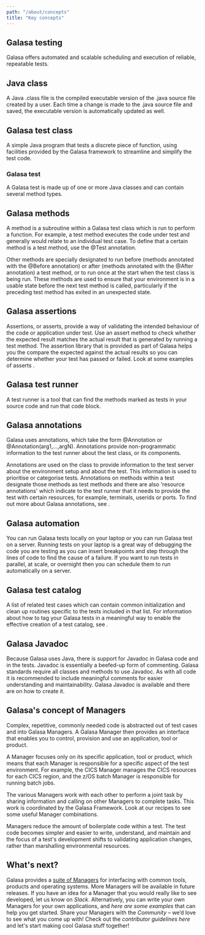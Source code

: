 ```yaml
---
path: "/about/concepts"
title: "Key concepts"
---
```

## Galasa testing
Galasa offers automated and scalable scheduling and execution of reliable, repeatable tests. 

## Java class
A Java .class file is the compiled executable version of the .java source file created by a user. Each time a change is made to the .java source file and saved, the executable version is automatically updated as well. 

## Galasa test class
A simple Java program that tests a discrete piece of function, using facilities provided by the Galasa framework to streamline and simplify the test code.

### Galasa test
A Galasa test is made up of one or more Java classes and can contain several method types. 

## Galasa methods
A method is a subroutine within a Galasa test class which is run to perform a function. For example, a test method executes the code under test and generally would relate to an individual test case. To define that a certain method is a test method, use the @Test annotation.

Other methods are specially designated to run before (methods annotated with the @Before annotation) or after (methods annotated with the @After annotation) a test method, or to run once at the start when the test class is being run. These methods are used to ensure that your environment is in a usable state before the next test method is called, particularly if the preceding test method has exited in an unexpected state. 

## Galasa assertions
Assertions, or asserts, provide a way of validating the intended behaviour of the code or application under test. Use an assert method to check whether the expected result matches the actual result that is generated by running a test method. The assertion library that is provided as part of Galasa helps you the compare the expected against the actual results so you can determine whether your test has passed or failed. Look at some examples of asserts <here>.
  
## Galasa test runner
A test runner is a tool that can find the methods marked as tests in your source code and run that code block. 
  
## Galasa annotations
Galasa uses annotations, which take the form @Annotation or @Annotation(arg1,...,argN). Annotations provide non-programmatic information to the test runner about the test class, or its components. 

Annotations are used on the class to provide information to the test server about the environment setup and about the test. This information is  used to prioritise or categorise tests. Annotations on methods within a test designate those methods as test methods and there are also 'resource annotations' which indicate to the test runner that it needs to provide the test with certain resources, for example, terminals, userids or ports. To find out more about Galasa annotations, see <here>.

## Galasa automation
You can run Galasa tests locally on your laptop or you can run Galasa test on a server. Running tests on your laptop is a great way of debugging the code you are testing as you can insert breakpoints and step through the lines of code to find the cause of a failure. If you want to run tests in parallel, at scale, or overnight then you can schedule them to run automatically on a server. 

## Galasa test catalog
A list of related test cases which can contain common initialization and clean up routines specific to the tests included in that list. For information about how to tag your Galasa tests in a meaningful way to enable the effective creation of a test catalog, see <xxx>.
  
## Galasa Javadoc  
Because  Galasa uses Java, there is support for Javadoc in Galasa code and in the tests. Javadoc is essentially a beefed-up form of commenting. Galasa standards require all classes and methods to use Javadoc. As with all code it is recommended to include meaningful comments for easier understanding and maintainability. Galasa Javadoc is available <here> and there are <guidelines> on how to create it.  

## Galasa's concept of Managers
Complex, repetitive, commonly needed code is abstracted out of test cases and into Galasa Managers. A Galasa Manager then provides an interface that enables you to control, provision and use an application, tool or product.

A Manager focuses only on its specific application, tool or product, which means that each Manager is responsible for a specific aspect of the test environment. For example, the CICS Manager manages the CICS resources for each CICS region, and the z/OS batch Manager is responsible for running batch jobs.

The various Managers work with each other to perform a joint task by sharing information and calling on other Managers to complete tasks. This work is coordinated by the Galasa Framework. Look at our recipes to see some useful Manager combinations.

Managers reduce the amount of boilerplate code within a test. The test code becomes simpler and easier to write, understand, and maintain and the focus of a test's development shifts to validating application changes, rather than marshalling environmental resources.


## What's next?
Galasa provides a [suite of Managers](../docs/reference/managers) for interfacing with common tools, products and operating systems. More Managers will be available in future releases. If you have an idea for a Manager that you would really like to see developed, let us know on _Slack_. Alternatively, you can write your own Managers for your own applications, and _here are some examples_ that can help you get started. Share your Managers with the _Community_ – we’d love to see what you come up with! Check out the _contributor guidelines here_ and let's start making cool Galasa stuff together!



